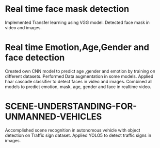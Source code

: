 # Real time face mask detection
Implemented Transfer learning using VGG model. Detected face mask in video and images.


# Real time Emotion,Age,Gender and face detection
Created own CNN model to predict age ,gender and emotion by training on different datasets. Performed Data augmentation in some models.
Applied haar cascade classifier to detect faces in video and images.
Combined all models to predict emotion, mask, age, gender and face in realtime video.


# SCENE-UNDERSTANDING-FOR-UNMANNED-VEHICLES

Accomplished scene recognition in autonomous vehicle with object detection
on Traffic sign dataset. Applied YOLO5 to detect traffic signs in images.
